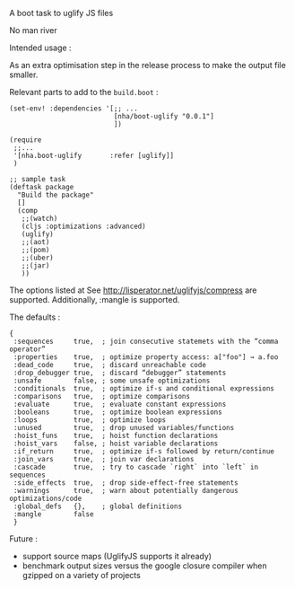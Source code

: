 A boot task to uglify JS files

No man river


Intended usage :

As an extra optimisation step in the release process to make the output file smaller.


Relevant parts to add to the `build.boot` :


```
(set-env! :dependencies '[;; ...
                          [nha/boot-uglify "0.0.1"]
                          ])

(require
 ;;...
 '[nha.boot-uglify       :refer [uglify]]
 )

;; sample task
(deftask package
  "Build the package"
  []
  (comp
   ;;(watch)
   (cljs :optimizations :advanced)
   (uglify)
   ;;(aot)
   ;;(pom)
   ;;(uber)
   ;;(jar)
   ))

```

The options listed at See http://lisperator.net/uglifyjs/compress are supported.
Additionally, :mangle is supported.

The defaults :

```
{
 :sequences     true,  ; join consecutive statemets with the “comma operator”
 :properties    true,  ; optimize property access: a["foo"] → a.foo
 :dead_code     true,  ; discard unreachable code
 :drop_debugger true,  ; discard “debugger” statements
 :unsafe        false, ; some unsafe optimizations
 :conditionals  true,  ; optimize if-s and conditional expressions
 :comparisons   true,  ; optimize comparisons
 :evaluate      true,  ; evaluate constant expressions
 :booleans      true,  ; optimize boolean expressions
 :loops         true,  ; optimize loops
 :unused        true,  ; drop unused variables/functions
 :hoist_funs    true,  ; hoist function declarations
 :hoist_vars    false, ; hoist variable declarations
 :if_return     true,  ; optimize if-s followed by return/continue
 :join_vars     true,  ; join var declarations
 :cascade       true,  ; try to cascade `right` into `left` in sequences
 :side_effects  true,  ; drop side-effect-free statements
 :warnings      true,  ; warn about potentially dangerous optimizations/code
 :global_defs   {},    ; global definitions
 :mangle        false
 }
```

Future :

- support source maps (UglifyJS supports it already)
- benchmark output sizes versus the google closure compiler when gzipped on a variety of projects
